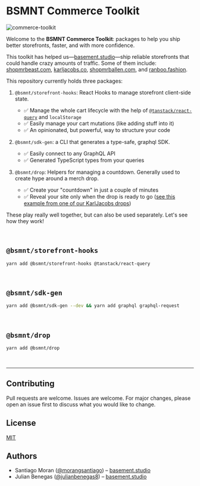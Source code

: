 # BSMNT Commerce Toolkit

![commerce-toolkit](https://user-images.githubusercontent.com/40034115/195423154-223a8187-5c3c-4caa-a19a-843b07d1684a.jpeg)

Welcome to the **BSMNT Commerce Toolkit**: packages to help you ship better storefronts, faster, and with more confidence.

This toolkit has helped us—[basement.studio](https://basement.studio/)—ship reliable storefronts that could handle crazy amounts of traffic. Some of them include: [shopmrbeast.com](https://shopmrbeast.com/), [karljacobs.co](https://karljacobs.co/), [shopmrballen.com](https://shopmrballen.com/), and [ranboo.fashion](https://ranboo.fashion/).

This repository currently holds three packages:

1. `@bsmnt/storefront-hooks`: React Hooks to manage storefront client-side state.
    - ✅ Manage the whole cart lifecycle with the help of [`@tanstack/react-query`](https://tanstack.com/query/v4) and `localStorage`
    - ✅ Easily manage your cart mutations (like adding stuff into it)
    - ✅ An opinionated, but powerful, way to structure your code

2. `@bsmnt/sdk-gen`: a CLI that generates a type-safe, graphql SDK.
    - ✅ Easily connect to any GraphQL API
    - ✅ Generated TypeScript types from your queries

3. `@bsmnt/drop`: Helpers for managing a countdown. Generally used to create hype around a merch drop.
    - ✅ Create your "countdown" in just a couple of minutes
    - ✅ Reveal your site only when the drop is ready to go ([see this example from one of our KarlJacobs drops](https://twitter.com/MikaelSargsyan/status/1578131832331272224))

These play really well together, but can also be used separately. Let's see how they work!

<br />

## `@bsmnt/storefront-hooks`

```zsh
yarn add @bsmnt/storefront-hooks @tanstack/react-query
```

<br />
 
## `@bsmnt/sdk-gen`

```zsh
yarn add @bsmnt/sdk-gen --dev && yarn add graphql graphql-request
```

<br />

## `@bsmnt/drop`

```zsh
yarn add @bsmnt/drop
```

<br />

---

## Contributing

Pull requests are welcome. Issues are welcome. For major changes, please open an issue first to discuss what you would like to change.

## License

[MIT](https://choosealicense.com/licenses/mit/)

## Authors

- Santiago Moran ([@morangsantiago](https://twitter.com/morangsantiago)) – [basement.studio](https://basement.studio)
- Julian Benegas ([@julianbenegas8](https://twitter.com/julianbenegas8)) – [basement.studio](https://basement.studio)
